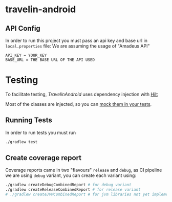 # travelin-android

## API Config

In order to run this project you must pass an api key and base url in `local.properties` file:
We are assuming the usage of "Amadeus API"

```text
API_KEY = YOUR_KEY
BASE_URL = THE BASE URL OF THE API USED
```

# Testing

To facilitate testing, *TravelinAndroid* uses dependency injection with [Hilt][1]

Most of the classes are injected, so you can [mock them in your tests][2].

## Running Tests

In order to run tests you must run 

```bash
./gradlew test 
```

## Create coverage report

Coverage reports came in two "flavours" `release` and `debug`, as CI pipeline we are using
`debug` variant, you can create each variant using:

```bash
./gradlew createDebugCombinedReport # for debug variant
./gradlew createReleaseCombinedReport # for release variant
# ./gradlew createJVMCombinedReport # for jvm libraries not yet implemented

```


[1]: https://developer.android.com/training/dependency-injection/hilt-android "Dependency Injection Framwork"
[2]: https://developer.android.com/training/dependency-injection/hilt-testing "Mocking scoped classes in tests"